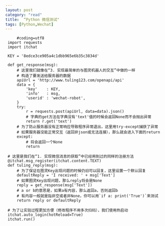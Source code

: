 ```yaml
---
layout: post
category: "read"
title:  “Python 微信测试"
tags: [Python,Wechat]
---
```

 
         #coding=utf8
     import requests
     import itchat
     
     KEY = '8edce3ce905a4c1dbb965e6b35c3834d'
     
     def get_response(msg):
         # 这里我们就像在“3. 实现最简单的与图灵机器人的交互”中做的一样
         # 构造了要发送给服务器的数据
         apiUrl = 'http://www.tuling123.com/openapi/api'
         data = {
             'key'    : KEY,
             'info'   : msg,
             'userid' : 'wechat-robot',
         }
         try:
             r = requests.post(apiUrl, data=data).json()
             # 字典的get方法在字典没有'text'值的时候会返回None而不会抛出异常
             return r.get('text')
         # 为了防止服务器没有正常响应导致程序异常退出，这里用try-except捕获了异常
         # 如果服务器没能正常交互（返回非json或无法连接），那么就会进入下面的return
         except:
             # 将会返回一个None
             return
     
     # 这里是我们在“1. 实现微信消息的获取”中已经用到过的同样的注册方法
     @itchat.msg_register(itchat.content.TEXT)
     def tuling_reply(msg):
         # 为了保证在图灵Key出现问题的时候仍旧可以回复，这里设置一个默认回复
         defaultReply = 'I received: ' + msg['Text']
         # 如果图灵Key出现问题，那么reply将会是None
         reply = get_response(msg['Text'])
         # a or b的意思是，如果a有内容，那么返回a，否则返回b
         # 有内容一般就是指非空或者非None，你可以用`if a: print('True')`来测试
         return reply or defaultReply
     
     # 为了让实验过程更加方便（修改程序不用多次扫码），我们使用热启动
     itchat.auto_login(hotReload=True)
     itchat.run()
     